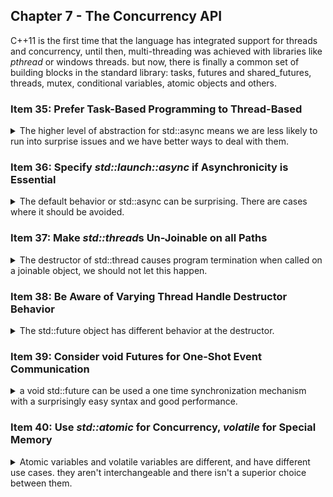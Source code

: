 ## Chapter 7 - The Concurrency API

<summary>
</summary>

C++11 is the first time that the language has integrated support for threads and concurrency, until then, multi-threading was achieved with libraries like _pthread_ or windows threads. but now, there is finally a common set of building blocks in the standard library: tasks, futures and shared_futures, threads, mutex, conditional variables, atomic objects and others.

### Item 35: Prefer Task-Based Programming to Thread-Based

<details>
<summary>
The higher level of abstraction for std::async means we are less likely to run into surprise issues and we have better ways to deal with them.
</summary>

assume we have a function we want to run asynchronously, we can either run it as a thread or as a task.

```cpp
int doAsyncWork();
std::thread t(doAsyncWork); // thread approach, join it somewhere
auto fut = std::async(doAsyncWork); //task approach, return future;
```

the task based approach is better. for start,it's clear that we have a return value. with the thread approach, we need to remember to retrieve the return value from the thread eventually. another advantage is that if the function throws an exception, we can handle it with the task approach, but we might be terminated completely with the thread approach.

tasks represent a higher level of abstraction than threads,it means we aren't concerned with the details of thread management.
there are actually three meanings to 'threads'. hardware, software and c++ objects.

> 1.  _Hardware threads_ are the threads that actually perform computation. Contemporary machine architectures offer one or more hardware threads per CPU core.
> 2.  _Software threads_ (also known as OS threads or system threads) are the threads
>     that the operating system manages across all processes and schedules for execution on hardware threads. It’s typically possible to create more software threads than hardware threads, because when a software thread is blocked (e.g., on I/O or waiting for a mutex or condition variable), throughput can be improved by executing other, unblocked, threads.
> 3.  _std::threads_ are objects in a C++ process that act as handles to underlying
>     software threads. Some _std::thread_ objects represent “null” handles, i.e., correspond to no software thread, because they’re in a default-constructed state(hence have no function to execute), have been moved from (the moved-to _std::thread_ then acts as the handle to the underlying software thread), have been joined (the function they were to run has finished), or have been detached (the connection between them and their underlying software thread has been severed).

software threads are a limited results, if we try to create too many of them we get a _std::system_error_ exception. trying to program around the possibility of that issue is a hassle by itself. even if we can create software threads, we can encounter the issue of _oversubscription_, which means there are more software threads ready to run than hardware threads, so we start the process of time slicing, thread-scheduler and context switches. this all means overhead on the performance of the system. there is also the possibility of losing cache locality if a software thread is scheduled to run on a different core.

avoiding the oversubscription issue is difficult, there is no constant optimal ratio of how many software threads we should use, as it depends on the kind of work we do, on the hardware, on the memory caches and machine architecture.

it's better to avoid thinking about all that, and leave the decision to something else, which is what _std::async_ does. all the issues with oversubscription are handled by the standard library implementation. _std::async_ with the default launch policy is able to decide not to create a new thread and run it on the current thread. there is still a possibility of running into load-balancing issues, but the odds of that happening are lower.

```cpp
auto fut = std::async(doAsyncWork); //task approach, return future;
```

if we have a GUI thread, _std::async_ might be a problematic, but in this case we can decide to explicitly pass the _std::launch::async_ policy to request the task to run on a different thread. programming with _std::async_ takes advantage of what the OS can give us in terms of load balancing across cores and work stealing. managing threads ourselves means we use less of what the machine can do, and we have to program around all the issues ourselves.

we might still want to use *std:::thread*s directly

- using the underlying API of the thread implementation. if we want some platform specific behavior, like windows threads or *pthread*s functions.
- Optimizing thread usage for the application. if we know what machine we will run on and we know the execution profile.
- Abilities that the current standard library doesn't provide. c++ still doesn't have thread pools.

#### Things to Remember

> - The std::thread API offers no direct way to get return values from asynchronously run functions, and if those functions throw, the program is terminated.
> - Thread-based programming calls for manual management of thread exhaustion, oversubscription, load balancing, and adaptation to new platforms.
> - Task-based programming via std::async with the default launch policy handles most of these issues for you.

</details>

### Item 36: Specify _std::launch::async_ if Asynchronicity is Essential

<details>
<summary>
The default behavior or std::async can be surprising. There are cases where it should be avoided.
</summary>

calling _std::async_ isn't just calling for running the command asynchronously, it calling the function to run according to some launch policy from the _std::launch_ enum.

- _std::launch::async_ - the command should run asynchronously.
- _std::launch::deferred_ - the command should only run when _get_ or _wait_ is called on the resulting _std::future_ (or _std::shared_future_), only then we run the command (blocking the other thread). nothing happens until then, and if the result is never needed, the function won't run.
- _std::launch::async_ | _std::launch::deferred_ - **the default behavior**. this gives the standard library implementation and the compiler the most freedom to control and optimize threading behavior.

```cpp
auto fut1 = std::async(f); //default
auto fut2 = std::async(std::launch::async | std::launch::deferred,f); //explicit default
```

this default behavior means:

> - **It’s not possible to predict whether f will run concurrently with** t, because f
>   might be scheduled to run deferred.
> - **It’s not possible to predict whether f runs on a thread different from the
>   thread invoking get or wait on fut**. If that thread is t, the implication is that
>   it’s not possible to predict whether f runs on a thread different from t.
> - **It may not be possible to predict whether f runs at all**, because it may not be
>   possible to guarantee that get or wait will be called on fut along every path
>   through the program.

this weird behavior and unpredictably doesn't work well the _thread-local storage_ (_thread_local_ variables), as it's not possible to say which thread local variables will be accessed.

it also means wait-based loops with timeout don't work well, because calling _.wait_for()_ and _.wait_until()_ on tasks that were deferred return the value _std::launch::deferred_. so the following code with a loop doesn't terminate.

```cpp
using namespace std::literals; // for duration suffixes
void f()
{
    std::this_thread::sleep_for(1s);
}
auto fut = std::async(f); //default policy
while (fut.wait_for(100ms) != std::future_status::ready) //loop until task is done
{
    //...
}
```

if the f function runs concurrently (as if _std::launch::async_ was used), then the code will execute properly and the while loop will terminate. but if the function is deferred (_std::launch::deferred_) then at no point the function is called, so the loop will never terminate. this behavior might be tricky to find and will occur only under certain loads conditions.

unfortunately, there is no simple way to tell upfront what was the policy the task was launched with. so we need a roundabout way to do this.as we saw with the _.wait_for()_ method.

```cpp
auto fut = std::async(f);

if (fut.wait_for(0s) == std::future::deferred)
{
    //either call wait or get to call f synchronously
}
else
{
    while (fut.wait_for(100ms) != std::future_status::ready) //loop until task is done
    {
    //... do some work until task is done.
    }
}
//fut is ready
```

using _std::async_ with the default policy is safe under the following conditions:

> - The task need not run concurrently with the thread calling get or wait.
> - It doesn’t matter which thread’s thread_local variables are read or written.
> - Either there’s a guarantee that get or wait will be called on the future returned by _std::async_ or it’s acceptable that the task may never execute.
>   Code using _wait_for_ or _wait_until_ takes the possibility of deferred status into
>   account.

if those conditions aren't guaranteed, it's probably better to call the task with true asynchronicity, but being explicit with the launch policy. this code shows a perfect forwarding utility function in c++11 and c++14 syntax.

```cpp
auto fut = std::async(std::launch::async); // must run concurrently

template <typename F, typename... Ts>
inline
std::future<typename std::result_of<F(TS...)>::type> //get return type
reallyAsync11(F&& f,Ts&&... params)
{
    return std::async(std::launch::async, std::forward<F>(f),std::forward<Ts>(params)...);
}

template <typename F, typename... Ts>
inline
auto reallyAsync14(F&& f,Ts&&... params) // auto return type
{
    return std::async(std::launch::async, std::forward<F>(f),std::forward<Ts>(params)...);
}
```

#### Things to Remember

> - The default launch policy for _std::async_ permits both asynchronous and
>   synchronous task execution.
> - This flexibility leads to uncertainty when accessing thread_locals, implies
>   that the task may never execute, and affects program logic for timeout-based
>   wait calls.
> - Specify _std::launch::async_ if asynchronous task execution is essential.

</details>

### Item 37: Make *std::thread*s Un-Joinable on all Paths

<details>
<summary>
The destructor of std::thread causes program termination when called on a joinable object, we should not let this happen.
</summary>

a _std::thread_ can either be _joinable_ or _un-joinable_. a _joinable_ _std::thread_ can be running or in a state that could be changed to running. this means that a _std::thread_ in a blocking or waiting state is _joinable_. in contrast, _un-joinable_ threads include

- _default constructed std::threads_. as they have no function to execute and they don't correspond to an underlying thread of execution.
- _std::thread_ objects that have been move from.
- _std::thread_ objects that have been joined.
- _std::thread_ objects that have been detached.

**if the destructor for a _joinable_ thread is invoked, this leads to a program termination.**

in this example, we have a function that performs a computation (a callback function) on a subset of some values based on a filtering condition. we might want to do both action concurrently. in this example we will use _std::thread_ rather than a task-based approach.
this code has problems.

```cpp
constexpr auto tenMillion = 10000000;
constexpr auto tenMillionC14 = 10'000'000; //c++14 ives as digit separators
bool doWork(std::function<bool(int)> filter, int maxVal = tenMillion) //default parameter
{
std::vector<int> goodValues; // container for values that match the criteria.

std::thread t( //create a thread with the lambda function
    [&filter, maxVal,&goodValues]
    {
    for (auto i = 0; i<= maxVal;++i) //probably better to use std::copy_if
        {
            if (filter(i))
            {
                goodValues.push_back(i)
            }
        }
    });
auto nativeHandler  = t.native_handle(); // we want to set the thread priority
//...

if (conditionsAreSatisfied())
{
    t.join();
    performComputation()
    return true;
}
return false;
}
```

a first issue is that we change code priority after it started running, but a more serious issue is the _'conditionsAreSatisfied()'_ call, if it returns false or throws an exception, the _std::thread_ destructor will be called without it having been joined, and the entire program will be terminated.

while this behavior (terminate the process because of an unjoined thread) seems harsh, the alternatives were considered worse.

- **Implicit join** - call _.join()_ inside the destructor. this could lead to performance anomalies and weird behavior at a very critical spot.
- **Implicit detach** - call the _.detach()_ method inside the destructor. this can lead to situations where the detached function tries to change some local variable that has been captured and is now no longer used. a dangling reference issue that is horrible to detect and deal with.

because of how utterly annoying and confusing programs could be on either of those behavior, the committee decided that both options are bad, and that it's better to entirely terminate the program in this case.

this means that the programmer should ensure that no matter the path the code takes, no _std::thread_ object should reach the end of the scope while in a _joinable_ condition. this means all return paths on all branches, and also the case of an exception thrown from the scope (even if it's handled somewhere else). this behavior is usually delegated into an _RAII_ objet (_RAII_ stands for _'resource acquisition is initialization'_, despite the focus being destruction), but that's the exact same problem the regular object has. there is no good solution (implicit join or detach) that can be used.

As programmers, of course, we can write such a class himself and use it as we see fit.

```cpp
class ThreadRAII
{
    public:
    enum class DtorAction{join,detach};
    explicit ThreadRAII(std::thread&&t, DtorAction a):action(a),t(std::move(t))
    {}
    ~ThreadRAII()
    {
        if (t.joinable())
        {
            if (action == DtorAction::join)
            {
                t.join();
            }
            else
            {
                t.detach();
            }
        }
    }
    std::thread& get() {return t;}
    private:
    DtorAction action;
    std::thread t;
};
```

- The constructor accepts only rvalues, because we take the _std::thread_ object and move from it, it's an un-copyable class.
- The parameter order is switched from that of the initialization order (which mimics the class structure). the switch is for the sake of the users, as it would be more intuitive to first specify the _std::thread_ object and then the parameter. data member initialization can depend on one another, so in some other class structure, this could matter.
- We provide an option to get access the underlying thread object (the _.get()_ method), like how smart pointer classes allow access to the underlying pointer. this means we can still use our RAII in an interface that requires an _std::thread_ object.
- Before the destructor invokes the behavior detailed by the action, we check that the thread is joinable. calling a _.join()_ or _.detach()_ on a un-joinable _std::thread_ is undefined behavior. it's possible that the object was already detached or joined before the destructor.

there is a possible, theoretical, nearly impossible chance that a race condition exists between the checking of the whether the _std::thread_ is joinable and the action on it, but this code is called only during the destructor stage, so if there's a race condition, it's because the user tried really hard to somehow have the other method call on the std::thread object happen in the same time as the destructor.

here is how this class will be used with our earlier example.

```cpp
bool doWork(std::function<bool(int)> filter, int maxVal = tenMillion)
{
    std::vector<int> goodValues;
    ThreadRAII t(std::thread(
    [&filter, maxVal,&goodValues]
    {
    for (auto i = 0; i<= maxVal;++i) //probably better to use std::copy_if
        {
            if (filter(i))
            {
                goodValues.push_back(i)
            }
        }
    };) ,ThreadRAII::DtorAction::join);

    auto nativeHandler  = t.get().native_handle(); // we want to set the thread priority
    //...

    if (conditionsAreSatisfied())
    {
        t.get().join();
        performComputation()
        return true;
    }
    return false;
}
```

we choose the join as an destructor action because the thread uses local variables (the vector), and detaching the thread will mean that the thread will continue to change that memory address, even after it's out of scope. in this case, we will pay in performance (the destructor must wait for the thread action to complete), but that was a conscious decision by us.

there are cases that this won't lead just to performance hits, but to actual hung problems, but this will be detailed in [Item 39](). there is no standard 'interruptible thread' in c++11, but one we be theoretically written by hand for some cases.

because we declared a custom destructor, we won't get a compiler generated move operations (copy operations are disabled because _std::thread_ has no copy operations), but we can ask the compiler to generate them for us.

```cpp
class ThreadRAII
{
    public:
    enum class DtorAction{join,detach};
    explicit ThreadRAII(std::thread&&t, DtorAction a):action(a),t(std::move(t))
    {}
    ~ThreadRAII()
    {
        if (t.joinable())
        {
            if (action == DtorAction::join)
            {
                t.join();
            }
            else
            {
                t.detach();
            }
        }
    }
    std::thread& get() {return t;}
    ThreadRAII (ThreadRAII &&) = default; //move ctor
    ThreadRAII& operator=(ThreadRAII &&) = default; //move assignment
    private:
    DtorAction action;
    std::thread t;
};
```

#### Things to Remember

> - Make _std::threads_ un-joinable on all paths.
> - join-on-destruction can lead to difficult-to-debug performance anomalies.
> - detach-on-destruction can lead to difficult-to-debug undefined behavior.
> - Declare _std::thread_ objects last in lists of data members.

</details>

### Item 38: Be Aware of Varying Thread Handle Destructor Behavior

<details>
<summary>
The std::future object has different behavior at the destructor.
</summary>

A joinable _std::thread_ corresponds to an underlying system thread of execution
a future of a non-deferred task corresponds similarly to ta system thread, and therefore both *std::thread *and _std::future_ (and _std::shared_future_) objects can be conceptualized as _handlers_ to the system threads.

despite that, there are difference of behavior with the destructors of the two objects, _std::thread_ terminates the program as part of the destructor behavior if it wasn't previously joined or detached.
but for _std::future_ objects, the destructor behavior is sometimes similar to _.join()_, sometimes to _.detach()_ and sometimes something else. and it never causes program termination.

A _std::future_ is one end of a communication channel, we have a caller and a callee, and both usually run asynchronously.
the callee transmits a result to the caller, this is done by writing the result of a computation into the communication channel, usually in the form of an _std::promise_ object.

caller has _std::future_.
callee has _std::promise_ (most often).

but the result of the callee can't be actually stored inside the _std::promise_ itself, because that object might go out of scope when the computation is complete. it's also not practical to store the result in the _std::future_ of the caller, one problem is that a _std::shared_future_ can be created from it, and that the new object might be copied, but the result isn't always a copyable object. so the result must have both a lifetime that exceeds that of the _std::promise_ object and not be part of the _std::future_.

the result is actually stored in a location called _'shared state'_ which is in neither of the options. it's usually a heap-based object, although the standard leaves all the implementation details free for the library developers to decide.

this leads us to the behavior of the _std::future_ destructor, which depends on the _shared state_.

> - **The destructor for the last future referring to a shared state for a non-deferred task launched via _std::async_ blocks** until the task completes. In essence, the destructor for such a future does an implicit join on the thread on which the asynchronously executing task is running.
> - **The destructor for all other futures simply destroys the future object**. For asynchronously running tasks, this is akin to an implicit detach on the underlying thread. For deferred tasks for which this is the final future, it means that the deferred task will never run.

to make it simple, this is similar to reference counting objects, any _std::future_ except the last simply disassociates itself from the task. the last standing _std::future_ waits until the task is complete before it can be destroyed.

in different words, the special behavior of blocking happens only when:

> - It refers to a shared state that was **created due to a call to _std::async_**.
> - The task’s launch policy is **_std::launch::async_**, either because that was chosen by the runtime system or because it was specified in the call to _std::async_.
> - The future is the **last** future referring to the shared state. For _std::future_,
>   this will always be the case. For *std::shared_future*s, if other *std::shared_future*s refer to the same shared state as the future being destroyed, the future being destroyed follows the normal behavior (i.e., it simply destroys its data members).

the api for _std::future_ doesn't provide a way to determine if it the shared state it refers to is a result of a call to _std::async_, so there's no sure way to know if the destructor will cause blocking behavior. in this example, the vector might contain _std::future_ that were created with _std::launch::async_,so the destructor of the vector might block. the Widget class has a _std::shared_future_, so it's possible that any Widget object will cause a blocking as part of the destructor behavior.

```cpp
std::vector<std::future<void>> futs;
class Widget
{
public:
//...
private:
std::shared_future<double> fut;
};
```

although we can't know if a _std::future_ will block, we can know for sure that it doesn't block. if it doesn't satisfy the above conditions, it won't block. so if it wasn't created bt _std::async_, it won't block. that't the case for _std::packaged_task_ which can also produce a _std::future_ object.

```cpp
int calcValue();
std::packaged_task<int()> pt (calcValue);
auto fut = pt.get_future(); // won't block
std::thread t(std::move(pt));
//...
```

_std::packaged_task_ is an object that can be run on a thread,and is a move-only object, so we can cast it to rvalue reference to move it into a _std::thread_. the behavior now depends on what happens to the _std::thread_.

- if nothing happens with t, the _std::thread_ is still joinable at the end of the scope, and the program is terminated.
- if t was joined, there is no need for fut to block.
- if t was detached, no need to block.

the behavior of the _std::packaged_task_ and the _std::future_ it creates depends on how the containing _std::thread_ is handled

#### Things to Remember

> - Future destructors normally just destroy the future’s data members.
> - The final future referring to a shared state for a non-deferred task launched via _std::async_ blocks until the task completes.

</details>

### Item 39: Consider void Futures for One-Shot Event Communication

<details>
<summary>
a void std::future can be used a one time synchronization mechanism with a surprisingly easy syntax and good performance.
</summary>

#### The _conditional variable_ Approach

an traditional way of inter-thread communication involves using the _conditional variable_ as a way to check if a condition was qualified before continuing. one thread waits on the _conditional variable_ and other notifies it.

```cpp
std::condition_variable cv;
std::mutex m;
//...
// detecting thread A
{
    cv.notify_one();
}

// waiting/reacting thread B
{
    {
        std::unique_lock<std::mutex> lk(m); //lock mutex
        cv.wait(lk);
        // react to event while holding m
    }
    //m is unlocked
}
```

the code above works, but the use of the _std::mutex_ might be too much if the only thing it does is limit access until a object was initialized and that data is no longer shared. furthermore, the code ignores two possible cases:

- if the detecting thread A acts before the waiting thread B starts waiting, the notification to the _conditional variable_ is wasted, and thread B will never be released. this can be solved by having a condition checked prior to waiting, but it means the detecting thread will also need to control the mutex.
- the waiting thread ignores the possibility of spurious wake-ups, a mythical occurrence that can happen for no reason, but tends to happen a lot more with multi-core machines. the solution is to check the whether the condition is satisfied, which was traditionally done with a while loop, but can be done with a lambda in the _conditional variable_ call to _.wait()_.

```cpp
cv.wait(lk,[] {/*condition*/})
```

the problem in our current scenario is that the _conditional variable_ is waiting for an event to happen, that's the whole point of it's existence. we would need another shared data to use for this condition, like the _std::atomic\<bool>_ flag.

we can do the easy thing and just use the atomic flag on it's own, which is easy and short. no _std::mutex_, no spurious wake-ups, no _std::condition_variable_. But the waiting thread B is spending all of it's allocated time slice checking on the flag. it's **busy waiting** and wasting cpu resources.

```cpp
std::atomic<bool> flag(false;)
//...
// detecting thread A
{
    flag= true;
}

//waiting thread B
{
   while(!flag)
   {
     //do nothing!
   }; //wait for event
   //react to event.
}
```

the advantage of the _std::condition_variable_ is that it truly causes the thread to wait, it yields away the time-slot it receives from the scheduler so the program runs faster. it's possible to combine the two approaches together. because the flag is now guarded by the _std::mutex_, we can use a normal variable and not an atomic one.

```cpp
std::condition_variable cv;
std::mutex m;
bool flag{false};
//...
// detecting thread A
{
    {
        std::lock_guard<std::mutex>g(m);
        flag =true;
    }
    cv.notify_one(); // no need to hold the mutex right now
}

// waiting/reacting thread B
{
    {
        std::unique_lock<std::mutex> lk(m); //lock mutex
        cv.wait(lk,[]{return flag;}); // check before entering and at wake-ups, if true, continue, otherwise wait.
        // react to event while holding m
    }
    //m is unlocked
}
```

#### The Task and Future Approach

the alternative way to handle this case is by using a task and waiting on a _std::future_ object. rather than using _std::future_ and _std::promise_ as a two way communication channel, they can be used as a way to inform that an event has taken place.

the detecting task has and _std::promise_ object, while the waiting/reacting task holds the corresponding _std::future_ object. when the detecting task is ready, it sets the _std::promise_ (writes a value into the communication channel), and the waiting thread waits on the _std::future_ that it holds, and when the value is set, the task is free to continue running.
both _std::future_ and _std::promise_ are templated and require a type parameter, which specifies what type of data is passed through the channel. in this case, we have no type, only the existence of having something written to the channel, so the _void_ type is good for us.
the detecting task will use _std::promise\<void>_ and the reacting task will use a _std::future\<void>_ object.

```cpp
std::promise<void> p;
// detecting thread A
{
    p.set_value();
}

// waiting/reacting thread B
{
    p.get_future().wait(); //get the future from the promise and wait on it.
}
```

this design is simple, uses only one shared object (the _std::promise_), immune to spurious wake-ups and works even if the detecting task A finished before task B started waiting.

but it's not perfect. a _std::promise_ and _std::future_ have a _shared state_ between them, so there are some heap allocation costs. but more than that, this approach is a one-time only mechanism. once set, we can't unset the value of the _std::promise_, unlike conditional variables or flags which can be reused.

the limit isn't as bad as it seems, in this example, we want to first create the thread in a suspended state, so that when we want it to start, it's already allocated and configured (maybe we change the thread priority or cache affinity with the native handles).

```cpp
std::promise<void> p;
void react();
void detect()
{
    std::thread t([]
    {
        p.get_future().wait();
        react();
    });
    // do something before launching thread.
    p.set_value(); // the thread can not start;
    //... do more work;

    t.join(); //never forget to join
}
```

as we know, we have a problem with letting _std::thread_ run wild, so we can use our RAII class from before, unfortunately, this isn't as secured as we think it is. if there is an exception before the value is set, we have effectively forced ourselves into an hung situation. we are waiting for a thread that is blocked with no one to unset it.

```cpp
void detect()
{
    ThreadRAII (std::thread t([]
    {
        p.get_future().wait();
        react();
    }),ThreadRAII::DtorAction::join); //risk involved
    //... do something before launching thread. what if there's an exception here?
    p.set_value(); // the thread can not start;
    //... do more work;
}
```

this version doesn't fix the above issues, but it shows that even a one way communication channel can be effective for a large number of tasks, if they all depend on the same event. we do this by using _std::shared_future_ instead to suspend and un-suspend man reacting tasks.

```cpp
std::promise<void> p;
auto threadToRun = 5;
void react();
void detect()
{
   auto sf = p.get_future().share(); //get std::shared_future
   std::vector<std::thread> vt;
   for (int i = 0; i < threadToRun;++i)
   {
       vt.emplace_back(
           [sv]
           {
               sf.wait();
               react();
            };) // lambda, local copy of shared_future sf.
   }
   //... detect hangs somehow and do something,
   p.set_value(); // unsuspend all thread
   for (auto & t :vt)
   {
       t.join(); //join all threads
   }
}
```

#### Things to Remember

> - For simple event communication, _conditional variable_-based designs require a superfluous mutex, impose constraints on the relative progress of detecting and reacting tasks, and require reacting tasks to verify that the event has taken place.
> - Designs employing a flag avoid those problems, but are based on polling, not blocking.
> - A _conditional variable_ and flag can be used together, but the resulting communications mechanism is somewhat stilted.
> - Using _std::promises_ and futures dodges these issues, but the approach uses heap memory for shared states, and it’s limited to one-shot communication.

</details>

### Item 40: Use _std::atomic_ for Concurrency, _volatile_ for Special Memory

<details>
<summary>
Atomic variables and volatile variables are different, and have different use cases. they aren't interchangeable and there isn't a superior choice between them.
</summary>

The _volatile_ keyword has nothing to do with concurrency in c++. it's used in some other languages to work together with concurrent code, but it's supposed to be used for it.

#### _volatile_ Variables Shortcomings for Concurrency

The _std::atomic_ template is what should be used, all operations on it are guaranteed to be atomic, not only as if they were guarded by a mutex, but actually using special machine instructions.

```cpp
std::atomic<int> ai(0);
at = 10; //atomic set
std::cout << ai; //atomic read - 10
++ai; //atomic increment - 11
--ai; //atomic decrement - 10

volatile int vi(0);
vi = 10;
std::cout << vi;
++vi;
--vi;
```

no matter what other thread does, the value of the _std::atomic_ is set in an atomic matter. a read will always produce a valid value, as will a write or any other operations. even the increment and decrement operations (_++_,_--_), which are usually considered to be read-modify-write (_RMW_) operations are atomic for this class (unlike `ai = ai+1;`, which is atomic in each sub expression, but not as a whole). even the comparison operators are atomic.

in contrast, _volatile_ variables have no guarantees in a multi-threaded context. there are no assurances for the values in the variable.
assume we have two counters, one atomic and one _volatile_, and two threads the increment them. we can use the example code from the previous chapter for this (_std::promise_ and _std::shared_future_).

```cpp
std::atomic<int> atomic_counter(0);
volatile int volatile_counter(0);

auto func = [&atomic_counter,&volatile_counter](){++atomic_counter;++volatile_counter;};
// do run the code in two different threads.

```

we can be absolutely sure that the value of the atomic_counter is 2. but for the volatile_counter, we have no assurances.
after all. this is a possible scenario

> 1. Thread 1 reads vc’s value, which is 0.
> 2. Thread 2 reads vc’s value, which is still 0.
> 3. Thread 1 increments the 0 it read to 1, then writes that value into vc.
> 4. Thread 2 increments the 0 it read to 1, then writes that value into vc.

which in pseudo code will be like

```cpp
int temp_vc1 = vc; //0
int temp_vc2 =vc; //0
vc =temp_vc1 +1; //1
vc =temp_vc2 +1; //1
```

the final value of the volatile_counter is 1, even if it was incremented twice. compilers are built to assume no data races, and they re-organize code to make it optimized and run faster. having a data race together with the compiler optimizations can lead to unexpected behavior.

it isn't only the case of RMW that _std::atomic_ work and _volatile_ variable fail. this can also happen if we tried using a _volatile_ variable as a flag in inter-thread communication

```cpp
volatile bool valueAvailable(false);
auto importantValue =computeImportantValue();
valueAvailable = true;
```

while the programmer assumes this code is fine because the flag is set only after the important value is computed, but the compiler only sees two assignments which are independent from one another, so it can reorder them, or the hardware can reorder them. had we used an _std::atomic_ variable, things would have been different.

```cpp
std::atomic<bool> valueAvailable(false);
auto importantValue =computeImportantValue();
valueAvailable = true;
```

in this case, the compiler must create code in which anything before the assignment to the atomic variable must happen before, and anything afterwards must happen afterwards, the code is parted around the assignment. the compiler must also generate the machine code in a way that the hardware can't reorder the commands. (this is called _sequential consistency_, there are other models of consistency that are used for other cases).

#### _volatile_ Variables are for Special Memory Addresses

so, _volatile_ isn't good for operation atomicity or for code reordering, so what are they used for?

> "In a nutshell, it’s for telling compilers that they’re dealing with memory that doesn’t behave normally"

normal memory has values, and those values remain there unless the program changes them. so as long as the compiler can see who changes the values and who reads from them, it can optimize and reorder them as it pleases. so if we write to a memory address, never use the value, and then write to it again, a compiler might eliminate the first write.

```cpp
auto a = 5;
auto b = 9
auto c = b;

//... do stuff without a and without changing b or c
c=b; //c
a= 10; // change a's value
foo(a); // use a
```

a smart compiler would see that the first value of a is never used, so it will drop the instruction, and also that if b and c aren't changed, the second assignment is meaningless. these pointless read and writes are called _'redundant loads'_ and _'dead stores'_. and although human programmers don't write code like this directly, it can be generated from templates and inlining and other compiler work. after all that work, the compiler can remove all the pointless instructions it generated.
but this is only for normal code and normal memory. there is **special** memory that behaves differently.

the most common kind of special memory is _memory-mapped I/O_, or peripherals, like a screen, a controller, a sensor, network ports, etc.... if we mapped a memory address to an i/o device, those _redundant loads_ and _dead stores_ now make sense. we read from sensors multiple times, because the sensor can change that data, and when we write to a memory location that's mapped to a peripheral, we might be issuing commands to a radio or to the screen.

the _volatile_ keyword tells the compiler that we are dealing with special memory, and that it shouldn't perform optimizations on this memory address.

```cpp
volatile int x;
auto y =x; //y is int, auto deduces away cv qualifiers. can't be optimized because volatile x is involved
y= 9;
y=8; //can be optimized away
y = x; //can't be optimized because volatile x is involve
x =10; //not optimized away
x=20; //not optimized away
```

this is something that _std::atomic_ variables can't do, actually, even though they are guaranteed to be atomic, the compiler can remove redundant operations on them. and also, atomic variables can't be copied or moved even. if we want to initialize a new _std::atomic_ variable, we need to get value explicitly. there is also an issue with performing read and write on atomic variables that requires using the _.load()_ and _.store()_ methods.

```cpp
std::atomic<int> ai1(5);
ai1++;
//auto ai2 = ai1; //error!
auto i = ai1.load(); //i is int;
std::atomic<int> ai2(ai1.load()); //this works
ai2.store(ai1.load()); //also works, each part is atomic, but not atomic together
```

in the above case, the compiler might decide to store the results of the load in a register rather than read them again, which wouldn't work for io mapped memory.

The situation should thus be clear:

> - _std::atomic_ is useful for concurrent programming, but not for accessing special memory.
> - _volatile_ is useful for accessing special memory, but not for concurrent programming.

of course, we can actually use them together, maybe a special mapped memory is used by several threads.

```cpp
volatile std::atomic<int> val;
```

some programmers suggest to always use the _.load()_ and _.store()_ methods of the _std::atomic_ variables as a way to remind other programmers that this operations are costly, and seeing too many of them is a sign of a code that going to be hard to scale up.

#### Things to Remember

> - _std::atomic_ is for data accessed from multiple threads without using mutexe. It’s a tool for writing concurrent software.
> - _volatile_ is for memory where reads and writes should not be optimized away. It’s a tool for working with special memory.

</details>
